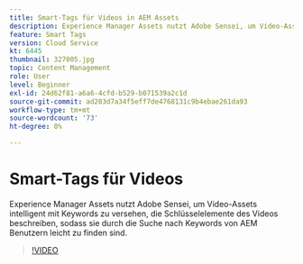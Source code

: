 ```yaml
---
title: Smart-Tags für Videos in AEM Assets
description: Experience Manager Assets nutzt Adobe Sensei, um Video-Assets intelligent mit Keywords zu versehen, die Schlüsselelemente des Videos beschreiben, sodass sie durch die Suche nach Keywords von AEM Benutzern leicht zu finden sind.
feature: Smart Tags
version: Cloud Service
kt: 6445
thumbnail: 327005.jpg
topic: Content Management
role: User
level: Beginner
exl-id: 24d62f81-a6a6-4cfd-b529-b071539a2c1d
source-git-commit: ad203d7a34f5eff7de4768131c9b4ebae261da93
workflow-type: tm+mt
source-wordcount: '73'
ht-degree: 0%

---
```


# Smart-Tags für Videos

Experience Manager Assets nutzt Adobe Sensei, um Video-Assets intelligent mit Keywords zu versehen, die Schlüsselelemente des Videos beschreiben, sodass sie durch die Suche nach Keywords von AEM Benutzern leicht zu finden sind.

>[!VIDEO](https://video.tv.adobe.com/v/327005/?quality=12&learn=on)
